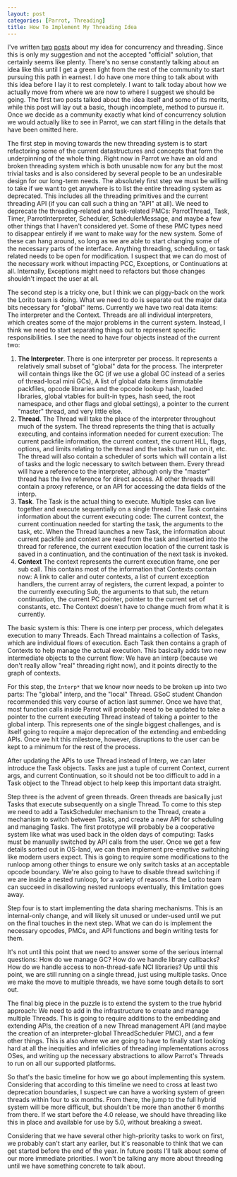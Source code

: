 ```yaml
---
layout: post
categories: [Parrot, Threading]
title: How To Implement My Threading Idea
---
```


I've written [two][threading_vision_1] [posts][threading_vision_2] about my
idea for concurrency and threading. Since this is only my suggestion and not
the accepted "official" solution, that certainly seems like plenty. There's no
sense constantly talking about an idea like this until I get a green light
from the rest of the community to start pursuing this path in earnest. I do
have one more thing to talk about with this idea before I lay it to rest
completely. I want to talk today about how we actually move from where we are
now to where I suggest we should be going. The first two posts talked about
the idea itself and some of its merits, while this post will lay out a basic,
though incomplete, method to pursue it. Once we decide as a community exactly
what kind of concurrency solution we would actually like to see in Parrot, we
can start filling in the details that have been omitted here.

[threading_vision_1]: /2011/04/23/vision_parrot_concurrency.html
[threading_vision_2]: /2011/04/29/vision_parrot_concurrency_2.html

The first step in moving towards the new threading system is to start
refactoring some of the current datastructures and concepts that form the
underpinning of the whole thing. Right now in Parrot we have an old and broken
threading system which is both unusable now for any but the most trivial tasks
and is also considered by several people to be an undesirable design for our
long-term needs. The absolutely first step we must be willing to take if we
want to get anywhere is to list the entire threading system as deprecated.
This includes all the threading primitives and the current threading API (if
you can call such a thing an "API" at all). We need to deprecate the
threading-related and task-related PMCs: ParrotThread, Task, Timer,
ParrotInterpreter, Scheduler, SchedulerMessage, and maybe a few other things
that I haven't considered yet. Some of these PMC types need to disappear
entirely if we want to make way for the new system. Some of these can hang
around, so long as we are able to start changing some of the necessary parts
of the interface. Anything threading, scheduling, or task related needs to
be open for modification. I suspect that we can do most of the necessary work
without impacting PCC, Exceptions, or Continuations at all. Internally,
Exceptions might need to refactors but those changes shouldn't impact the
user at all.

The second step is a tricky one, but I think we can piggy-back on the work the
Lorito team is doing. What we need to do is separate out the major data bits
necessary for "global" items. Currently we have two real data items: The
interpreter and the Context. Threads are all individual interpreters, which
creates some of the major problems in the current system. Instead, I think we
need to start separating things out to represent specific responsibilities. I
see the need to have four objects instead of the current two:

1. **The Interpreter**. There is one interpreter per process. It represents a
   relatively small subset of "global" data for the process. The interpreter
   will contain things like the GC (if we use a global GC instead of a series
   of thread-local mini GCs), A list of global data items (immutable
   packfiles, opcode libraries and the opcode lookup hash, loaded libraries,
   global vtables for built-in types, hash seed, the root namespace, and other
   flags and global settings), a pointer to the current "master" thread, and
   very little else.
2. **Thread**. The Thread will take the place of the interpreter throughout
   much of the system. The thread represents the thing that is actually
   executing, and contains information needed for current execution: The
   current packfile information, the current context, the current HLL,
   flags, options, and limits relating to the thread and the tasks that run on
   it, etc. The thread will also contain a scheduler of sorts which will
   contain a list of tasks and the logic necessary to switch between them.
   Every thread will have a reference to the interpreter, although only the
   "master" thread has the live reference for direct access. All other threads
   will contain a proxy reference, or an API for accessing the data fields of
   the interp.
3. **Task**. The Task is the actual thing to execute. Multiple tasks can live
   together and execute sequentially on a single thread. The Task contains
   information about the current executing code: The current context, the
   current continuation needed for starting the task, the arguments to the
   task, etc. When the Thread launches a new Task, the information about
   current packfile and context are read from the task and inserted into the
   thread for reference, the current execution location of the current task
   is saved in a continuation, and the continuation of the next task is
   invoked.
4. **Context** The context represents the current execution frame, one per
   sub call. This contains most of the information that Contexts contain
   now: A link to caller and outer contexts, a list of current exception
   handlers, the current array of registers, the current lexpad, a pointer
   to the currently executing Sub, the arguments to that sub, the return
   continuation, the current PC pointer, pointer to the current set of
   constants, etc. The Context doesn't have to change much from what it is
   currently.

The basic system is this: There is one interp per process, which delegates
execution to many Threads. Each Thread maintains a collection of Tasks, which
are individual flows of execution. Each Task then contains a graph of Contexts
to help manage the actual execution. This basically adds two new intermediate
objects to the current flow: We have an interp (because we don't really allow
"real" threading right now), and it points directly to the graph of contexts.

For this step, the `Interp*` that we know now needs to be broken up into two
parts: The "global" interp, and the "local" Thread. GSoC student Chandon
recommended this very course of action last summer. Once we have that, most
function calls inside Parrot will probably need to be updated to take a
pointer to the current executing Thread instead of taking a pointer to the
global interp. This represents one of the single biggest challenges, and is
itself going to require a major deprecation of the extending and embedding
APIs. Once we hit this milestone, however, disruptions to the user can be
kept to a minimum for the rest of the process.

After updating the APIs to use Thread instead of Interp, we can later
introduce the Task objects. Tasks are just a tuple of current Context, current
args, and current Continuation, so it should not be too difficult to add in
a Task object to the Thread object to help keep this important data straight.

Step three is the advent of green threads. Green threads are basically just
Tasks that execute subsequently on a single Thread. To come to this step we
need to add a TaskScheduler mechanism to the Thread, create a mechanism to
switch between Tasks, and create a new API for scheduling and managing Tasks.
The first prototype will probably be a cooperative system like what was used
back in the olden days of computing: Tasks must be manually switched by API
calls from the user. Once we get a few details sorted out in OS-land, we can
then implement pre-emptive switching like modern users expect. This is
going to require some modifications to the runloop among other things to
ensure we only switch tasks at an acceptable opcode boundary. We're also going
to have to disable thread switching if we are inside a nested runloop, for
a variety of reasons. If the Lorito team can succeed in disallowing nested
runloops eventually, this limitation goes away.

Step four is to start implementing the data sharing mechanisms. This is an
internal-only change, and will likely sit unused or under-used until we put
on the final touches in the next step. What we can do is implement the
necessary opcodes, PMCs, and API functions and begin writing tests for them.

It's not until this point that we need to answer some of the serious internal
questions: How do we manage GC? How do we handle library callbacks? How do we
handle access to non-thread-safe NCI libraries? Up until this point, we are
still running on a single thread, just using multiple tasks. Once we make the
move to multiple threads, we have some tough details to sort out.

The final big piece in the puzzle is to extend the system to the true hybrid
approach: We need to add in the infrastructure to create and manage multiple
Threads. This is going to require additions to the embedding and extending
APIs, the creation of a new Thread management API (and maybe the creation of
an interpreter-global ThreadScheduler PMC), and a few other things. This is
also where we are going to have to finally start looking hard at all the
inequities and infelicities of threading implementations across OSes, and
writing up the necessary abstractions to allow Parrot's Threads to run on all
our supported platforms.

So that's the basic timeline for how we go about implementing this system.
Considering that according to this timeline we need to cross at least two
deprecation boundaries, I suspect we can have a working system of green
threads within four to six months. From there, the jump to the full hybrid
system will be more difficult, but shouldn't be more than another 6 months
from there. If we start before the 4.0 release, we should have threading like
this in place and available for use by 5.0, without breaking a sweat.

Considering that we have several other high-priority tasks to work on first,
we probably can't start any earlier, but it's reasonable to think that we can
get started before the end of the year. In future posts I'll talk about some
of our more immediate priorities. I won't be talking any more about threading
until we have something concrete to talk about.

